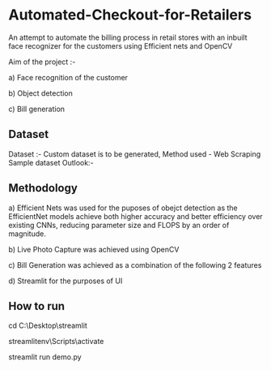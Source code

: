 
# Automated-Checkout-for-Retailers

An attempt to automate the billing process in retail stores with an inbuilt face recognizer for the customers using Efficient nets and OpenCV

Aim of the project :- 

a)  Face recognition of the customer

b)  Object detection

c)  Bill generation

## Dataset

Dataset :- 
Custom dataset is to be generated, Method used - Web Scraping
Sample dataset Outlook:-

## Methodology

a) Efficient Nets was used for the puposes of obejct detection as the EfficientNet models achieve both higher accuracy and better efficiency over existing CNNs, reducing parameter size and FLOPS by an order of magnitude.

b) Live Photo Capture was achieved using OpenCV

c) Bill Generation was achieved as a combination of the following 2 features

d) Streamlit for the purposes of UI
## How to run

cd C:\Desktop\streamlit

streamlitenv\Scripts\activate

streamlit run demo.py